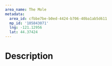 ```yaml
---
area_name: The Mole
metadata:
  area_id: cfbbe7be-b0ed-4424-b706-40ba1ab5d611
  mp_id: '105843071'
  lng: -121.12956
  lat: 44.37424
---
```

# Description
